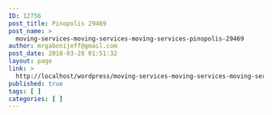 ```yaml
---
ID: 12756
post_title: Pinopolis 29469
post_name: >
  moving-services-moving-services-moving-services-pinopolis-29469
author: mrgabonijeff@gmail.com
post_date: 2018-03-28 01:51:32
layout: page
link: >
  http://localhost/wordpress/moving-services-moving-services-moving-services-pinopolis-29469/
published: true
tags: [ ]
categories: [ ]
---
```

